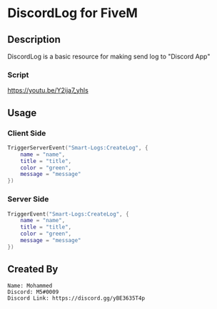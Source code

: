 # DiscordLog for FiveM

## Description

DiscordLog is a basic resource for making send log to "Discord App"

### Script
https://youtu.be/Y2ija7_yhls

## Usage

### Client Side
```lua
TriggerServerEvent("Smart-Logs:CreateLog", {
    name = "name",
    title = "title",
    color = "green",
    message = "message"
})
```
### Server Side
```lua
TriggerEvent("Smart-Logs:CreateLog", {
    name = "name",
    title = "title",
    color = "green",
    message = "message"
})
```

## Created By
```
Name: Mohammed
Discord: M5#0009
Discord Link: https://discord.gg/yBE3635T4p
```
